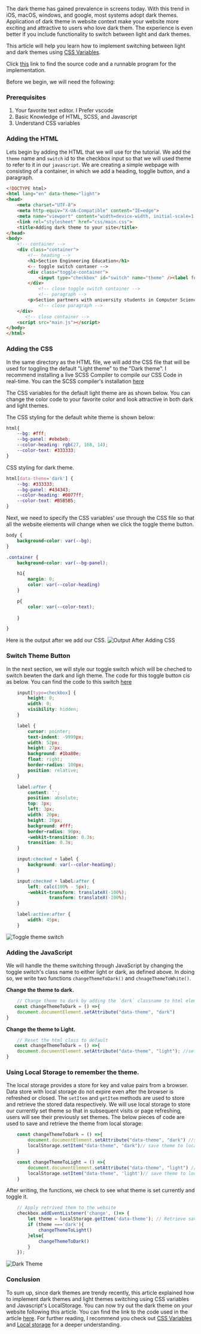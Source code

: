 The dark theme has gained prevalence in screens today. With this trend in iOS, macOS, windows, and google, most systems adopt dark themes. Application of dark theme in website context make your website more exciting and attractive to users who love dark them. The experience is even better if you include functionality to switch between light and dark themes.

This article will help you learn how to implement switching between light and dark themes using [CSS Variables](https://www.w3schools.com/css/css3_variables.asp).

Click [this](https://replit.com/@PhinaKersly/dark-theme#index.html) link to find the source code and a runnable program for the implementation.

Before we begin, we will need the following:
### Prerequisites
1. Your favorite text editor. I Prefer vscode
2. Basic Knowledge of HTML, SCSS, and Javascript
3. Understand CSS variables

### Adding the HTML
Lets begin by adding the HTML that we will use for the tutorial. We add the `theme` name and `switch` id to the checkbox input so that we will used theme to refer to it in our `javascript`. We are creating a simple webpage with consisting of a container, in which we add a heading, togglle button, and a paragraph.
```html
<!DOCTYPE html>
<html lang="en" data-theme="light">
<head>
    <meta charset="UTF-8">
    <meta http-equiv="X-UA-Compatible" content="IE=edge">
    <meta name="viewport" content="width=device-width, initial-scale=1.0">
    <link rel="stylesheet" href="css/main.css">
    <title>Adding dark theme to your site</title>
</head>
<body>
    <!-- container -->
    <div class="container">
        <!-- heading -->
        <h1>Section Engineering Education</h1>
        <-- toggle switch contaner -->
        <div class="toggle-container">
            <input type="checkbox" id="switch" name="theme" /><label for="switch">Toggle</label>
        </div>
            <!-- close toggle switch container -->
            <!-- paragraph -->
        <p>Section partners with university students in Computer Science related fields of study to research and write about topics that are relevant to engineers in the modern technology landscape. You can find more information and program guidelines in the GitHub repository. If you're currently enrolled in a Computer Science related field of study and are interested in participating in the program, please complete <a href="https://docs.google.com/forms/d/e/1FAIpQLSfTbj3kqvEJEb5RLjqJurfbHa8ckzQx0CjRzaizblue9ZOK5A/viewform">this form </a></p>
            <!-- close paragraph -->
    </div>
       <!-- close container -->
    <script src="main.js"></script>
</body>
</html>
```

### Adding the CSS
In the same directory as the HTML file, we will add the CSS file that will be used for toggling the default "Light theme" to the "Dark theme". I recommend installing a live SCSS Compiler to compile our CSS Code in real-time. You can the SCSS compiler's installation [here](https://marketplace.visualstudio.com/items?itemName=ritwickdey.live-sass)


The CSS variables for the default light theme are as shown below. You can change the color code to your favorite color and look attractive in both dark and light themes.

The CSS styling for the default white theme is shown below:
```CSS
html{
    --bg: #fff;
    --bg-panel: #ebebeb;
    --color-heading: rgb(27, 168, 14); 
    --color-text: #333333;
}
```

CSS styling for dark theme.
```CSS
html[data-theme='dark'] {
    --bg: #333333;
    --bg-panel: #434343;
    --color-heading: #0077ff; 
    --color-text: #B5B5B5;
}
```
Next, we need to specify the CSS variables' use through the CSS file so that all the website elements will change when we click the toggle theme button.

```css
body { 
    background-color: var(--bg);
}

.container {
    background-color: var(--bg-panel);

    h1{
        margin: 0;
        color: var(--color-heading)
    }

    p{
        color: var(--color-text);
       
    }

}
```
Here is the output after we add our CSS.
![Output After Adding CSS](/engineering-education/adding-dark-theme-to-your-site/after-addding-css.png)

### Switch Theme Button
In the next section, we will style our toggle switch which will be cheched to switch bewten the dark and ligh theme. The code for this toggle button cis as below. You can find the  code to this switch [here](https://codepen.io/mburnette/pen/LxNxNg)

```css
    input[type=checkbox] {
        height: 0;
        width: 0;
        visibility: hidden;
    }

    label {
        cursor: pointer;
        text-indent: -9999px;
        width: 52px;
        height: 27px;
        background: #1ba80e;
        float: right;
        border-radius: 100px;
        position: relative;
    }

    label:after {
        content: '';
        position: absolute;
        top: 3px;
        left: 3px;
        width: 20px;
        height: 20px;
        background: #fff;
        border-radius: 90px;
        -webkit-transition: 0.3s;
        transition: 0.3s;
    }

    input:checked + label {
        background: var(--color-heading);
    }

    input:checked + label:after {
        left: calc(100% - 5px);
        -webkit-transform: translateX(-100%);
                transform: translateX(-100%);
    }

    label:active:after {
        width: 45px;
    }
```
![Toggle theme switch](/engineering-education/adding-dark-theme-to-your-site/toggle-switch.png)
### Adding the JavaScript
We will handle the theme switching through JavaScript by changing the toggle switch's class name to either light or dark, as defined above. In doing so, we write two functions `changeThemeToDark()` and `chnageThemeToWhite()`.

**Change the theme to dark.**
```javascript
    // Change theme to dark by adding the `dark` classname to html element.
   const changeThemeToDark = () =>{
    document.documentElement.setAttribute("data-theme", "dark")
}

```

**Change the theme to Light.**
```javascript
    // Reset the html class to default
   const changeThemeToDark = () =>{
    document.documentElement.setAttribute("data-theme", "light"); //set theme to dark
}
```

### Using Local Storage to remember the theme.
The local storage provides a store for key and value pairs from a browser. Data store with local storage do not expire even after the browser is refreshed or closed. The `setItem` and `getItem` methods are used to store and retrieve the stored data respectively.
We will use local storage to store our currently set theme so that in subsequent visits or page refreshing, users will see their previously set themes.
The below pieces of code are used to save and retrieve the theme from local storage:
```javascript
    const changeThemeToDark = () =>{
        document.documentElement.setAttribute("data-theme", "dark") //set theme to dark
        localStorage.setItem("data-theme", "dark")// save theme to local storage
    }

    const changeThemeToLight = () =>{
        document.documentElement.setAttribute("data-theme", "light") //set theme dark
        localStorage.setItem("data-theme", 'light')// save theme to local storage
    }
```
After writing, the functions, we check to see what theme is set currently and toggle it.
```javascript
    // Apply retrived them to the website
    checkbox.addEventListener('change', ()=> {
        let theme = localStorage.getItem('data-theme'); // Retrieve saved them from local storage
        if (theme ==='dark'){
            changeThemeToLight()
        }else{
            changeThemeToDark()
        }   
    });
```
![Dark Theme](/engineering-education/adding-dark-theme-to-your-site/dark-theme.png)
### Conclusion
To sum up, since dark themes are trendy recently, this article explained how to implement dark themes and light themes switching using CSS variables and Javascript's LocalStorage. You can now try out the dark theme on your website following this article. You can find the link to the code used in the article [here](https://replit.com/@PhinaKersly/dark-theme#index.html). For further reading, I recommend you check out [CSS Variables](https://www.w3schools.com/css/css3_variables.asp) and [Local storage](https://developer.mozilla.org/en-US/docs/Web/API/Window/localStorage) for a deeper understanding.
